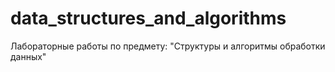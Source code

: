 # data_structures_and_algorithms
Лабораторные работы по предмету: "Cтруктуры и алгоритмы обработки данных"
